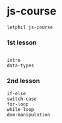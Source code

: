# js-course

```
letphil js-course

```

### 1st lesson

```

intro
data-types

```

### 2nd lesson

```
if-else
switch-case
for-loop
while loop
dom-manipulation
```
